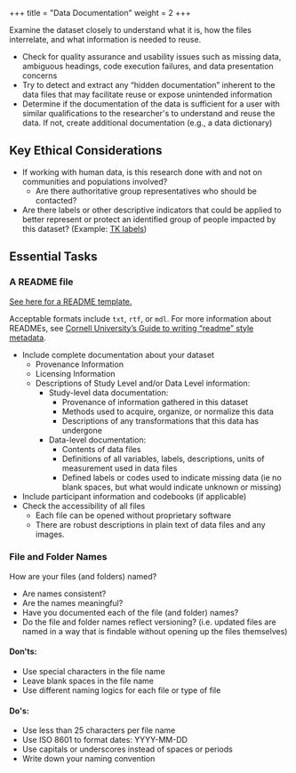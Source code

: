 +++
title = "Data Documentation"
weight = 2
+++

Examine the dataset closely to understand what it is, how the files interrelate, and what information is needed to reuse.

- Check for quality assurance and usability issues such as missing data, ambiguous headings, code execution failures, and data presentation concerns
- Try to detect and extract any “hidden documentation” inherent to the data files that may facilitate reuse or expose unintended information
- Determine if the documentation of the data is sufficient for a user with similar qualifications to the researcher's to understand and reuse the data. If not, create additional documentation (e.g., a data dictionary)

## Key Ethical Considerations

- If working with human data, is this research done with and not on communities and populations involved?
  - Are there authoritative group representatives who should be contacted?
- Are there labels or other descriptive indicators that could be applied to better represent or protect an identified group of people impacted by this dataset? (Example: [TK labels](https://localcontexts.org/labels/traditional-knowledge-labels/))

## Essential Tasks

### A README file

[See here for a README template.](/criteria/readme-template)

Acceptable formats include `txt`, `rtf`, or `mdl`. For more information about READMEs, see [Cornell University’s Guide to writing “readme” style metadata](https://data.research.cornell.edu/content/readme).

- Include complete documentation about your dataset
  - Provenance Information
  - Licensing Information
  - Descriptions of Study Level and/or Data Level information:
    - Study-level data documentation:
      - Provenance of information gathered in this dataset
      - Methods used to acquire, organize, or normalize this data
      - Descriptions of any transformations that this data has undergone
    - Data-level documentation:
      - Contents of data files
      - Definitions of all variables, labels, descriptions, units of measurement used in data files
      - Defined labels or codes used to indicate missing data (ie no blank spaces, but what would indicate unknown or missing)
- Include participant information and codebooks (if applicable)
- Check the accessibility of all files
  - Each file can be opened without proprietary software
  - There are robust descriptions in plain text of data files and any images.

### File and Folder Names

How are your files (and folders) named?

- Are names consistent?
- Are the names meaningful?
- Have you documented each of the file (and folder) names?
- Do the file and folder names reflect versioning? (i.e. updated files are named in a way that is findable without opening up the files themselves)

#### Don'ts:

- Use special characters in the file name
- Leave blank spaces in the file name
- Use different naming logics for each file or type of file

#### Do's:

- Use less than 25 characters per file name
- Use ISO 8601 to format dates: YYYY-MM-DD
- Use capitals or underscores instead of spaces or periods
- Write down your naming convention
